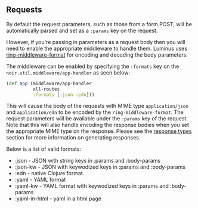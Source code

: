 ## Requests

By default the request parameters, such as those from a form POST, will be automatically parsed
and set as a `:params` key on the request.

However, if you're passing in parameters as a request body then you will need to enable the appropriate
middleware to handle them. Luminus uses [ring-middleware-format](https://github.com/ngrunwald/ring-middleware-format)
for encoding and decoding the body parameters.

The middleware can be enabled by specifying the `:formats` key on the `noir.util.middleware/app-handler` as seen
below:

```clojure
(def app (middleware/app-handler
          all-routes
          :formats [:json :edn]))
```

This will cause the body of the requests with MIME type `application/json` and `application/edn` to be encoded
by the `ring-middleware-format`. The request parameters will be available under the `:params` key
of the request. Note that this will also handle encoding the response bodies when you set the appropriate MIME
type on the response. Please see the [response types](/docs/responses.md) section for more information on generating responses.

Below is a list of valid formats:

* :json - JSON with string keys in :params and :body-params
* :json-kw - JSON with keywodized keys in :params and :body-params
* :edn - native Clojure format.
* :yaml - YAML format
* :yaml-kw - YAML format with keywodized keys in :params and :body-params
* :yaml-in-html - yaml in a html page

